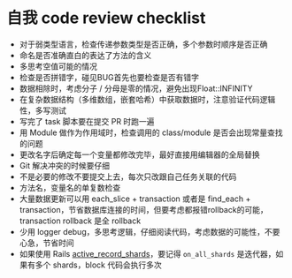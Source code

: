 # 自我 code review checklist

* 对于弱类型语言，检查传递参数类型是否正确，多个参数时顺序是否正确
* 命名是否准确直白的表达了方法的含义
* 多思考空值可能的情况
* 检查是否拼错字，碰见BUG首先也要检查是否有错字
* 数据相除时，考虑分子 / 分母是零的情况，避免出现Float::INFINITY
* 在复杂数据结构（多维数组，嵌套哈希）中获取数据时，注意验证代码逻辑性，多写测试
* 写完了 task 脚本要在提交 PR 时跑一遍
* 用 Module 做作为作用域时，检查调用的 class/module 是否会出现常量查找的问题
* 更改名字后确定每一个变量都修改完毕，最好直接用编辑器的全局替换
* Git 解决冲突的时候要仔细
* 不是必要的修改不要提交上去，每次只改跟自己任务关联的代码
* 方法名，变量名的单复数检查
* 大量数据更新可以用 each_slice + transaction 或者是 find_each + transaction，节省数据库连接的时间，但要考虑都报错rollback的可能，transaction rollback 是全 rollback
* 少用 logger debug，多思考逻辑，仔细阅读代码，考虑数据的可能性，不要心急，节省时间
* 如果使用 Rails [active_record_shards](https://github.com/zendesk/active_record_shards)，要记得 `on_all_shards` 是迭代器，如果有多个 shards，block 代码会执行多次

